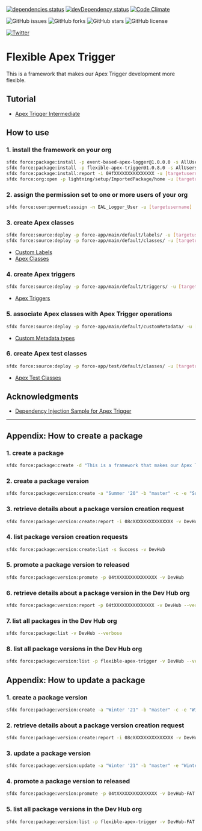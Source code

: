 [![dependencies status](https://david-dm.org/takahitomiyamoto/flexible-apex-trigger.svg)](https://david-dm.org/takahitomiyamoto/flexible-apex-trigger)
[![devDependency status](https://david-dm.org/takahitomiyamoto/flexible-apex-trigger/dev-status.svg)](https://david-dm.org/takahitomiyamoto/flexible-apex-trigger#info=devDependencies)
[![Code Climate](https://codeclimate.com/github/takahitomiyamoto/flexible-apex-trigger.svg)](https://codeclimate.com/github/takahitomiyamoto/flexible-apex-trigger)

![GitHub issues](https://img.shields.io/github/issues/takahitomiyamoto/flexible-apex-trigger)
![GitHub forks](https://img.shields.io/github/forks/takahitomiyamoto/flexible-apex-trigger)
![GitHub stars](https://img.shields.io/github/stars/takahitomiyamoto/flexible-apex-trigger)
![GitHub license](https://img.shields.io/github/license/takahitomiyamoto/flexible-apex-trigger?color=blue)

<a href="https://twitter.com/intent/tweet?text=Happy Coding!!&url=https%3A%2F%2Fgithub.com%2Ftakahitomiyamoto%2Fflexible-apex-trigger"><img alt="Twitter" src="https://img.shields.io/twitter/url?style=social&url=https%3A%2F%2Fgithub.com%2Ftakahitomiyamoto%2Fflexible-apex-trigger"></a>

# Flexible Apex Trigger

This is a framework that makes our Apex Trigger development more flexible.

## Tutorial

- [Apex Trigger Intermediate](https://takahitomiyamoto.github.io/apex-trigger-intermediate/)

## How to use

### 1. install the framework on your org

```sh
sfdx force:package:install -p event-based-apex-logger@1.0.0.0 -s AllUsers -u [targetusername]
sfdx force:package:install -p flexible-apex-trigger@1.0.8.0 -s AllUsers -u [targetusername]
sfdx force:package:install:report -i 0HfXXXXXXXXXXXXXXX -u [targetusername]
sfdx force:org:open -p lightning/setup/ImportedPackage/home -u [targetusername]
```

### 2. assign the permission set to one or more users of your org

```sh
sfdx force:user:permset:assign -n EAL_Logger_User -u [targetusername]
```

### 3. create Apex classes

```sh
sfdx force:source:deploy -p force-app/main/default/labels/ -u [targetusername]
sfdx force:source:deploy -p force-app/main/default/classes/ -u [targetusername]
```

- [Custom Labels](https://github.com/takahitomiyamoto/flexible-apex-trigger/tree/master/force-app/main/default/labels)
- [Apex Classes](https://github.com/takahitomiyamoto/flexible-apex-trigger/tree/master/force-app/main/default/classes)

### 4. create Apex triggers

```sh
sfdx force:source:deploy -p force-app/main/default/triggers/ -u [targetusername]
```

- [Apex Triggers](https://github.com/takahitomiyamoto/flexible-apex-trigger/tree/master/force-app/main/default/triggers)

### 5. associate Apex classes with Apex Trigger operations

```sh
sfdx force:source:deploy -p force-app/main/default/customMetadata/ -u [targetusername]
```

- [Custom Metadata types](https://github.com/takahitomiyamoto/flexible-apex-trigger/tree/master/force-app/main/default/customMetadata)

### 6. create Apex test classes

```sh
sfdx force:source:deploy -p force-app/test/default/classes/ -u [targetusername]
```

- [Apex Test Classes](https://github.com/takahitomiyamoto/flexible-apex-trigger/tree/master/force-app/test/default/classes)

## Acknowledgments

- [Dependency Injection Sample for Apex Trigger](https://github.com/takahitomiyamoto/di-sample-apex-trigger)

---

## Appendix: How to create a package

### 1. create a package

```sh
sfdx force:package:create -d "This is a framework that makes our Apex Trigger development more flexible." -e -n "flexible-apex-trigger" -r force-app-fat -t Unlocked -v DevHub
```

### 2. create a package version

```sh
sfdx force:package:version:create -a "Summer '20" -b "master" -c -e "Summer '20 (API version 49.0)" -f config/project-scratch-def.json -n 1.0.0.0 -p 0HoXXXXXXXXXXXXXXX -t v49.0 -v DevHub -x --postinstallurl "https://github.com/takahitomiyamoto/flexible-apex-trigger" --releasenotesurl "https://github.com/takahitomiyamoto/flexible-apex-trigger/releases"
```

### 3. retrieve details about a package version creation request

```sh
sfdx force:package:version:create:report -i 08cXXXXXXXXXXXXXXX -v DevHub
```

### 4. list package version creation requests

```sh
sfdx force:package:version:create:list -s Success -v DevHub
```

### 5. promote a package version to released

```sh
sfdx force:package:version:promote -p 04tXXXXXXXXXXXXXXX -v DevHub
```

### 6. retrieve details about a package version in the Dev Hub org

```sh
sfdx force:package:version:report -p 04tXXXXXXXXXXXXXXX -v DevHub --verbose
```

### 7. list all packages in the Dev Hub org

```sh
sfdx force:package:list -v DevHub --verbose
```

### 8. list all package versions in the Dev Hub org

```sh
sfdx force:package:version:list -p flexible-apex-trigger -v DevHub --verbose
```

## Appendix: How to update a package

### 1. create a package version

```sh
sfdx force:package:version:create -a "Winter '21" -b "master" -c -e "Winter '21 (API version 50.0)" -f config/project-scratch-def.json -n 1.0.7.0 -p 0HoXXXXXXXXXXXXXXX -t v50.0 -v DevHub-FAT -x --postinstallurl "https://github.com/takahitomiyamoto/flexible-apex-trigger" --releasenotesurl "https://github.com/takahitomiyamoto/flexible-apex-trigger/releases"
```

### 2. retrieve details about a package version creation request

```sh
sfdx force:package:version:create:report -i 08cXXXXXXXXXXXXXXX -v DevHub-FAT
```

### 3. update a package version

```sh
sfdx force:package:version:update -a "Winter '21" -b "master" -e "Winter '21 (API version 50.0)" -p 04tXXXXXXXXXXXXXXX -t v50.0 -v DevHub-FAT
```

### 4. promote a package version to released

```sh
sfdx force:package:version:promote -p 04tXXXXXXXXXXXXXXX -v DevHub-FAT
```

### 5. list all package versions in the Dev Hub org

```sh
sfdx force:package:version:list -p flexible-apex-trigger -v DevHub-FAT --verbose
```
